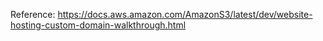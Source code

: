 Reference: https://docs.aws.amazon.com/AmazonS3/latest/dev/website-hosting-custom-domain-walkthrough.html
